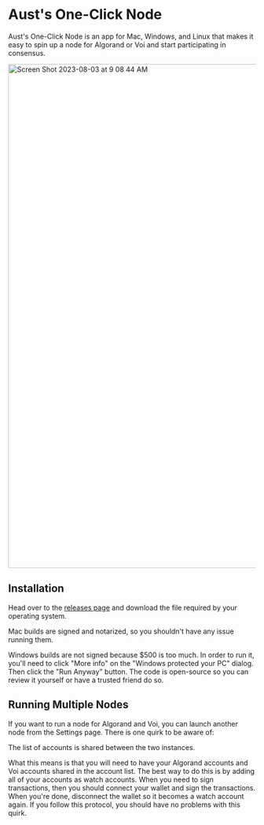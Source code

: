 # Aust's One-Click Node

Aust's One-Click Node is an app for Mac, Windows, and Linux that makes it easy to spin up a node for Algorand or Voi and start participating in consensus.

<img width="1023" alt="Screen Shot 2023-08-03 at 9 08 44 AM" src="https://github.com/AustP/austs-one-click-node/assets/2007045/2718a551-b4cb-4725-9f83-ccd03bbd8c98">

## Installation

Head over to the [releases page](https://github.com/AustP/austs-one-click-node/releases) and download the file required by your operating system.

Mac builds are signed and notarized, so you shouldn't have any issue running them.

Windows builds are not signed because $500 is too much.
In order to run it, you'll need to click "More info" on the "Windows protected your PC" dialog.
Then click the "Run Anyway" button.
The code is open-source so you can review it yourself or have a trusted friend do so.

## Running Multiple Nodes

If you want to run a node for Algorand and Voi, you can launch another node from the Settings page. There is one quirk to be aware of:

The list of accounts is shared between the two instances.

What this means is that you will need to have your Algorand accounts and Voi accounts shared in the account list. The best way to do this is by adding all of your accounts as watch accounts. When you need to sign transactions, then you should connect your wallet and sign the transactions. When you're done, disconnect the wallet so it becomes a watch account again. If you follow this protocol, you should have no problems with this quirk.
